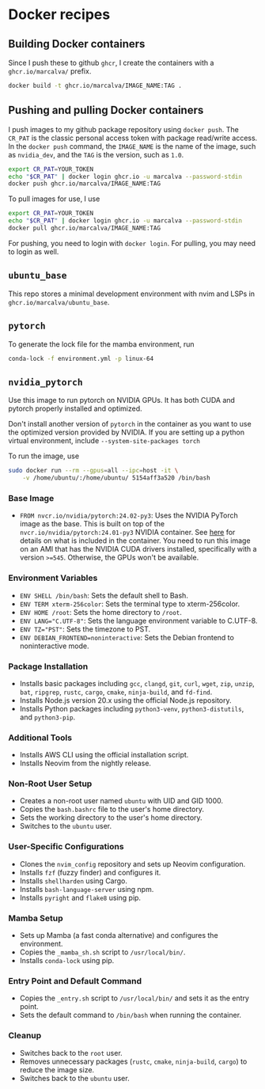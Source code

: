 # Docker recipes

## Building Docker containers

Since I push these to github `ghcr`, I create the containers with
a `ghcr.io/marcalva/` prefix.
```bash
docker build -t ghcr.io/marcalva/IMAGE_NAME:TAG .
```

## Pushing and pulling Docker containers

I push images to my github package repository using `docker push`. The `CR_PAT`
is the classic personal access token with package read/write access. In the
`docker push` command, the `IMAGE_NAME` is the name of the image, such as
`nvidia_dev`, and the `TAG` is the version, such as `1.0`.

```bash
export CR_PAT=YOUR_TOKEN
echo "$CR_PAT" | docker login ghcr.io -u marcalva --password-stdin
docker push ghcr.io/marcalva/IMAGE_NAME:TAG
```

To pull images for use, I use
```bash
export CR_PAT=YOUR_TOKEN
echo "$CR_PAT" | docker login ghcr.io -u marcalva --password-stdin
docker pull ghcr.io/marcalva/IMAGE_NAME:TAG
```

For pushing, you need to login with `docker login`. For pulling,
you may need to login as well.

## `ubuntu_base`

This repo stores a minimal development environment with nvim and LSPs
in `ghcr.io/marcalva/ubuntu_base`.

## `pytorch`

To generate the lock file for the mamba environment, run
```bash
conda-lock -f environment.yml -p linux-64
```

## `nvidia_pytorch`

Use this image to run pytorch on NVIDIA GPUs. It has both CUDA and
pytorch properly installed and optimized.

Don't install another version of `pytorch` in the container as you want to use
the optimized version provided by NVIDIA. If you are setting up a python
virtual environment, include `--system-site-packages torch`

To run the image, use
```bash
sudo docker run --rm --gpus=all --ipc=host -it \
    -v /home/ubuntu/:/home/ubuntu/ 5154aff3a520 /bin/bash
```

### Base Image
- `FROM nvcr.io/nvidia/pytorch:24.02-py3`: Uses the NVIDIA PyTorch image as the base.
  This is built on top of the `nvcr.io/nvidia/pytorch:24.01-py3` NVIDIA
  container. See [here](https://docs.nvidia.com/deeplearning/frameworks/pytorch-release-notes/rel-24-01.html)
  for details on what is included in the container.
  You need to run this image on an AMI that has the NVIDIA CUDA
  drivers installed, specifically with a version `>=545`. Otherwise, the GPUs
  won't be available.

### Environment Variables
- `ENV SHELL /bin/bash`: Sets the default shell to Bash.
- `ENV TERM xterm-256color`: Sets the terminal type to xterm-256color.
- `ENV HOME /root`: Sets the home directory to `/root`.
- `ENV LANG="C.UTF-8"`: Sets the language environment variable to C.UTF-8.
- `ENV TZ="PST"`: Sets the timezone to PST.
- `ENV DEBIAN_FRONTEND=noninteractive`: Sets the Debian frontend to noninteractive mode.

### Package Installation
- Installs basic packages including `gcc`, `clangd`, `git`, `curl`, `wget`, `zip`, `unzip`, `bat`, `ripgrep`, `rustc`, `cargo`, `cmake`, `ninja-build`, and `fd-find`.
- Installs Node.js version 20.x using the official Node.js repository.
- Installs Python packages including `python3-venv`, `python3-distutils`, and `python3-pip`.

### Additional Tools
- Installs AWS CLI using the official installation script.
- Installs Neovim from the nightly release.

### Non-Root User Setup
- Creates a non-root user named `ubuntu` with UID and GID 1000.
- Copies the `bash.bashrc` file to the user's home directory.
- Sets the working directory to the user's home directory.
- Switches to the `ubuntu` user.

### User-Specific Configurations
- Clones the `nvim_config` repository and sets up Neovim configuration.
- Installs `fzf` (fuzzy finder) and configures it.
- Installs `shellharden` using Cargo.
- Installs `bash-language-server` using npm.
- Installs `pyright` and `flake8` using pip.

### Mamba Setup
- Sets up Mamba (a fast conda alternative) and configures the environment.
- Copies the `_mamba_sh.sh` script to `/usr/local/bin/`.
- Installs `conda-lock` using pip.

### Entry Point and Default Command
- Copies the `_entry.sh` script to `/usr/local/bin/` and sets it as the entry point.
- Sets the default command to `/bin/bash` when running the container.

### Cleanup
- Switches back to the `root` user.
- Removes unnecessary packages (`rustc`, `cmake`, `ninja-build`, `cargo`) to reduce the image size.
- Switches back to the `ubuntu` user.

